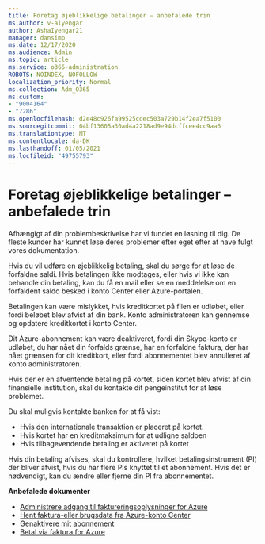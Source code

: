 ```yaml
---
title: Foretag øjeblikkelige betalinger – anbefalede trin
ms.author: v-aiyengar
author: AshaIyengar21
manager: dansimp
ms.date: 12/17/2020
ms.audience: Admin
ms.topic: article
ms.service: o365-administration
ROBOTS: NOINDEX, NOFOLLOW
localization_priority: Normal
ms.collection: Adm_O365
ms.custom:
- "9004164"
- "7286"
ms.openlocfilehash: d2e48c926fa99525cdec503a729b14f2ea7f5100
ms.sourcegitcommit: 04bf13605a30ad4a2218ad9e94dcffcee4cc9aa6
ms.translationtype: MT
ms.contentlocale: da-DK
ms.lasthandoff: 01/05/2021
ms.locfileid: "49755793"
---
```

# <a name="make-immediate-payment---recommended-steps"></a>Foretag øjeblikkelige betalinger – anbefalede trin

Afhængigt af din problembeskrivelse har vi fundet en løsning til dig. De fleste kunder har kunnet løse deres problemer efter eget efter at have fulgt vores dokumentation.

Hvis du vil udføre en øjeblikkelig betaling, skal du sørge for at løse de forfaldne saldi. Hvis betalingen ikke modtages, eller hvis vi ikke kan behandle din betaling, kan du få en mail eller se en meddelelse om en forfaldent saldo besked i konto Center eller Azure-portalen. 

Betalingen kan være mislykket, hvis kreditkortet på filen er udløbet, eller fordi beløbet blev afvist af din bank. Konto administratoren kan gennemse og opdatere kreditkortet i konto Center. 

Dit Azure-abonnement kan være deaktiveret, fordi din Skype-konto er udløbet, du har nået din forfalds grænse, har en forfaldne faktura, der har nået grænsen for dit kreditkort, eller fordi abonnementet blev annulleret af konto administratoren.  

Hvis der er en afventende betaling på kortet, siden kortet blev afvist af din finansielle institution, skal du kontakte dit pengeinstitut for at løse problemet.  

Du skal muligvis kontakte banken for at få vist:

- Hvis den internationale transaktion er placeret på kortet. 
- Hvis kortet har en kreditmaksimum for at udligne saldoen 
- Hvis tilbagevendende betaling er aktiveret på kortet 

Hvis din betaling afvises, skal du kontrollere, hvilket betalingsinstrument (PI) der bliver afvist, hvis du har flere PIs knyttet til et abonnement. Hvis det er nødvendigt, kan du ændre eller fjerne din PI fra abonnementet. 

**Anbefalede dokumenter** 

- [Administrere adgang til faktureringsoplysninger for Azure](https://docs.microsoft.com/azure/billing/billing-manage-access?WT.mc_id=Portal-Microsoft_Azure_Support)
- [Hent faktura-eller brugsdata fra Azure-konto Center](https://docs.microsoft.com/azure/billing/billing-download-azure-invoice-daily-usage-date?WT.mc_id=Portal-Microsoft_Azure_Support)
- [Genaktivere mit abonnement](https://docs.microsoft.com/azure/billing/billing-subscription-become-disable?WT.mc_id=Portal-Microsoft_Azure_Support)
- [Betal via faktura for Azure](https://docs.microsoft.com/azure/cost-management-billing/manage/pay-by-invoice) 